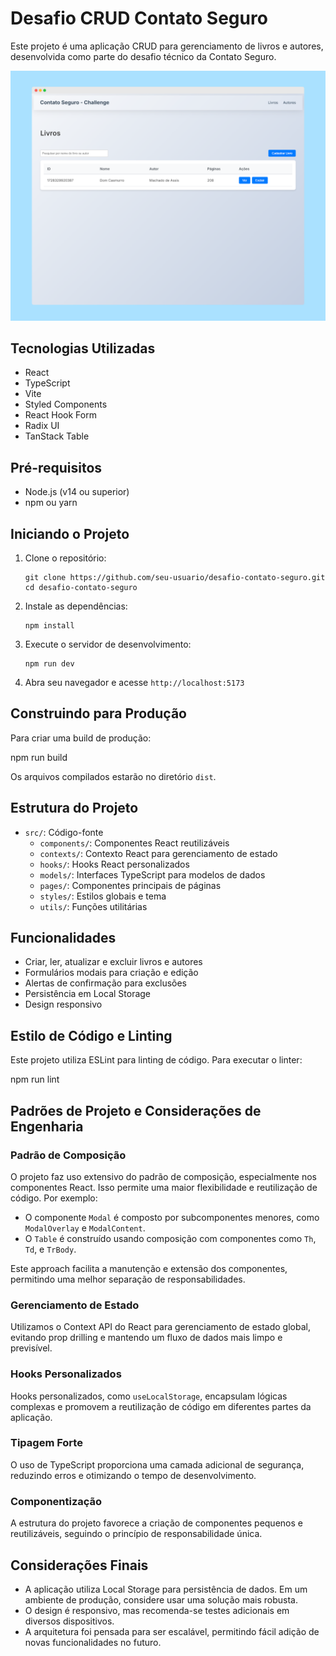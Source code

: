 # Desafio CRUD Contato Seguro

Este projeto é uma aplicação CRUD para gerenciamento de livros e autores, desenvolvida como parte do desafio técnico da Contato Seguro.

![Screenshot da Aplicação](https://raw.githubusercontent.com/pedroseibel/contato-seguro-challenge/refs/heads/main/public/application-screenshot.png)

## Tecnologias Utilizadas

- React
- TypeScript
- Vite
- Styled Components
- React Hook Form
- Radix UI
- TanStack Table

## Pré-requisitos

- Node.js (v14 ou superior)
- npm ou yarn

## Iniciando o Projeto

1. Clone o repositório:
   ```
   git clone https://github.com/seu-usuario/desafio-contato-seguro.git
   cd desafio-contato-seguro
   ```

2. Instale as dependências:
   ```
   npm install
   ```

3. Execute o servidor de desenvolvimento:
   ```
   npm run dev
   ```

4. Abra seu navegador e acesse `http://localhost:5173`

## Construindo para Produção

Para criar uma build de produção:

npm run build


Os arquivos compilados estarão no diretório `dist`.

## Estrutura do Projeto

- `src/`: Código-fonte
  - `components/`: Componentes React reutilizáveis
  - `contexts/`: Contexto React para gerenciamento de estado
  - `hooks/`: Hooks React personalizados
  - `models/`: Interfaces TypeScript para modelos de dados
  - `pages/`: Componentes principais de páginas
  - `styles/`: Estilos globais e tema
  - `utils/`: Funções utilitárias

## Funcionalidades

- Criar, ler, atualizar e excluir livros e autores
- Formulários modais para criação e edição
- Alertas de confirmação para exclusões
- Persistência em Local Storage
- Design responsivo

## Estilo de Código e Linting

Este projeto utiliza ESLint para linting de código. Para executar o linter:

npm run lint


## Padrões de Projeto e Considerações de Engenharia

### Padrão de Composição

O projeto faz uso extensivo do padrão de composição, especialmente nos componentes React. Isso permite uma maior flexibilidade e reutilização de código. Por exemplo:

- O componente `Modal` é composto por subcomponentes menores, como `ModalOverlay` e `ModalContent`.
- O `Table` é construído usando composição com componentes como `Th`, `Td`, e `TrBody`.

Este approach facilita a manutenção e extensão dos componentes, permitindo uma melhor separação de responsabilidades.

### Gerenciamento de Estado

Utilizamos o Context API do React para gerenciamento de estado global, evitando prop drilling e mantendo um fluxo de dados mais limpo e previsível.

### Hooks Personalizados

Hooks personalizados, como `useLocalStorage`, encapsulam lógicas complexas e promovem a reutilização de código em diferentes partes da aplicação.

### Tipagem Forte

O uso de TypeScript proporciona uma camada adicional de segurança, reduzindo erros e otimizando o tempo de desenvolvimento.

### Componentização

A estrutura do projeto favorece a criação de componentes pequenos e reutilizáveis, seguindo o princípio de responsabilidade única.

## Considerações Finais

- A aplicação utiliza Local Storage para persistência de dados. Em um ambiente de produção, considere usar uma solução mais robusta.
- O design é responsivo, mas recomenda-se testes adicionais em diversos dispositivos.
- A arquitetura foi pensada para ser escalável, permitindo fácil adição de novas funcionalidades no futuro.
